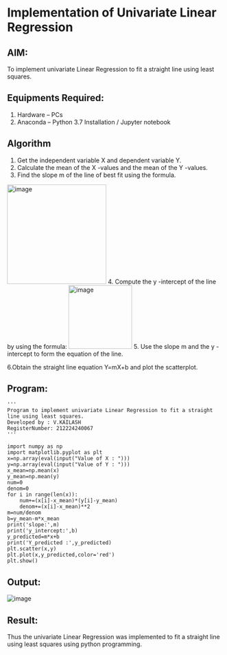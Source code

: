 # Implementation of Univariate Linear Regression
## AIM:
To implement univariate Linear Regression to fit a straight line using least squares.

## Equipments Required:
1. Hardware – PCs
2. Anaconda – Python 3.7 Installation / Jupyter notebook

## Algorithm
1. Get the independent variable X and dependent variable Y.
2. Calculate the mean of the X -values and the mean of the Y -values.
3. Find the slope m of the line of best fit using the formula. 
<img width="231" alt="image" src="https://user-images.githubusercontent.com/93026020/192078527-b3b5ee3e-992f-46c4-865b-3b7ce4ac54ad.png">
4. Compute the y -intercept of the line by using the formula:
<img width="148" alt="image" src="https://user-images.githubusercontent.com/93026020/192078545-79d70b90-7e9d-4b85-9f8b-9d7548a4c5a4.png">
5. Use the slope m and the y -intercept to form the equation of the line.

6.Obtain the straight line equation Y=mX+b and plot the scatterplot.

## Program:
```
'''
Program to implement univariate Linear Regression to fit a straight line using least squares.
Developed by : V.KAILASH
RegisterNumber: 212224240067
'''

import numpy as np
import matplotlib.pyplot as plt
x=np.array(eval(input("Value of X : ")))
y=np.array(eval(input("Value of Y : ")))
x_mean=np.mean(x)
y_mean=np.mean(y)
num=0
denom=0
for i in range(len(x)):
    num+=(x[i]-x_mean)*(y[i]-y_mean)
    denom+=(x[i]-x_mean)**2
m=num/denom
b=y_mean-m*x_mean
print('slope:',m)
print('y_intercept:',b)
y_predicted=m*x+b
print('Y_predicted :',y_predicted)
plt.scatter(x,y)
plt.plot(x,y_predicted,color='red')
plt.show()
```

## Output:

![image](https://github.com/user-attachments/assets/b33f9967-61ec-4134-98e1-ff1e8e2393ad)




## Result:
Thus the univariate Linear Regression was implemented to fit a straight line using least squares using python programming.
